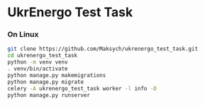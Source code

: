 # UkrEnergo Test Task

### On Linux

```bash
git clone https://github.com/Maksych/ukrenergo_test_task.git
cd ukrenergo_test_task
python -m venv venv
. venv/bin/activate
python manage.py makemigrations
python manage.py migrate
celery -A ukrenergo_test_task worker -l info -D
python manage.py runserver
```
